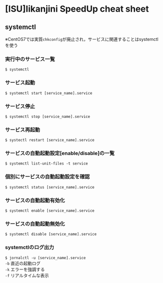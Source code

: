 # [ISU]Iikanjini SpeedUp cheat sheet
## systemctl
※CentOS7では実質`chkconfig`が廃止され，サービスに関連することはsystemctlを使う
### 実行中のサービス一覧
`$ systemctl`
### サービス起動
`$ systemctl start [service_name].service`
### サービス停止
`$ systemctl stop [service_name].service`
### サービス再起動
`$ systectl restart [service_name].service`
### サービスの自動起動設定[enable/disable]の一覧
`$ systemctl list-unit-files -t service`
### 個別にサービスの自動起動設定を確認
`$ systemctl status [service_name].service`
### サービスの自動起動有効化
`$ systemctl enable [service_name].service`
### サービスの自動起動無効化
`$ systemctl disable [service_name].service`
### systemctlのログ出力
`$ jornalctl -u [service_name].service`  
`-b` 直近の起動ログ  
`-k` エラーを強調する  
`-f` リアルタイムな表示  

